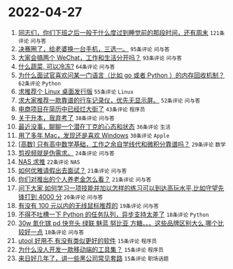 # 2022-04-27

1. [同志们，你们下班之后一般干什么度过到睡觉前的那段时间，还有周末](https://www.v2ex.com/t/849477) `121条评论` `问与答`
1. [决赛圈了，给老婆换一台手机，三选一。](https://www.v2ex.com/t/849511) `95条评论` `问与答`
1. [大家会搞两个 WeChat，工作和生活分开吗？](https://www.v2ex.com/t/849475) `93条评论` `问与答`
1. [什么蔬菜, 可以冷冻?](https://www.v2ex.com/t/849478) `64条评论` `问与答`
1. [为什么面试官喜欢问某一门语言（比如 go 或者 Python ）的内存回收机制？](https://www.v2ex.com/t/849548) `62条评论` `Python`
1. [求推荐个 Linux 桌面发行版](https://www.v2ex.com/t/849519) `55条评论` `Linux`
1. [求大家推荐一款靠谱的行车记录仪，优先无显示屏。](https://www.v2ex.com/t/849501) `52条评论` `问与答`
1. [电商项目在简历中已经烂大街了](https://www.v2ex.com/t/849590) `43条评论` `程序员`
1. [关于升本，我弃考了](https://www.v2ex.com/t/849618) `38条评论` `问与答`
1. [最近没事，聊聊一个潜在丁克的心态和状态](https://www.v2ex.com/t/849547) `36条评论` `生活`
1. [用了多年 Mac，发现还是喜欢 Windows](https://www.v2ex.com/t/849578) `30条评论` `Apple`
1. [[高数] 只有高中数学基础，工作之余自学线代和微积分靠谱吗？](https://www.v2ex.com/t/849506) `29条评论` `数学`
1. [剪视频就是伪需求。](https://www.v2ex.com/t/849539) `24条评论` `问与答`
1. [NAS 求推](https://www.v2ex.com/t/849525) `22条评论` `NAS`
1. [如何优雅请假出去面试？](https://www.v2ex.com/t/849603) `21条评论` `问与答`
1. [你们对推出的个人养老金怎么看？](https://www.v2ex.com/t/849587) `21条评论` `问与答`
1. [问下大家,如何学习一项技能并加以怎样的练习可以到达高玩水平,比如守望先锋打到 4000 分](https://www.v2ex.com/t/849532) `20条评论` `问与答`
1. [有没有 100 元以内的无线鼠标推荐的](https://www.v2ex.com/t/849573) `19条评论` `问与答`
1. [不得不吐槽一下 Python 的任务队列，异步支持太差了](https://www.v2ex.com/t/849494) `18条评论` `Python`
1. [30w 氮化镓 pd 快充头 绿联 魅蓝 努比亚 方糖。。。这些品牌区别大么 哪个比较好一点](https://www.v2ex.com/t/849479) `18条评论` `问与答`
1. [utool 好用不 有没有类似更好的软件](https://www.v2ex.com/t/849607) `15条评论` `程序员`
1. [为什么没人开发一款移动端的工具集？](https://www.v2ex.com/t/849553) `15条评论` `程序员`
1. [来日好几年了，讲一些黑公司常见套路](https://www.v2ex.com/t/849526) `15条评论` `职场话题`

